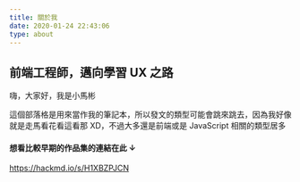 ```yaml
---
title: 關於我
date: 2020-01-24 22:43:06
type: about
---
```


## 前端工程師，邁向學習 UX 之路

嗨，大家好，我是小馬彬

這個部落格是用來當作我的筆記本，所以發文的類型可能會跳來跳去，因為我好像就是走馬看花看這看那 XD，不過大多還是前端或是 JavaScript 相關的類型居多

#### 想看比較早期的作品集的連結在此 ↓

https://hackmd.io/s/H1XBZPJCN
